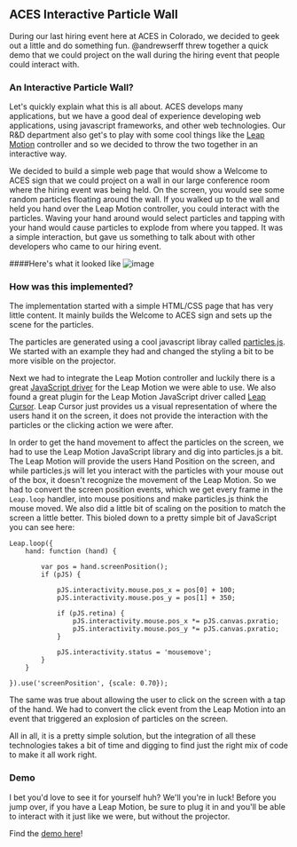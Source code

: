## ACES Interactive Particle Wall

During our last hiring event here at ACES in Colorado, we decided to geek out a little and do something fun.  @andrewserff threw together a quick demo that we could project on the wall during the hiring event that people could interact with. 

### An Interactive Particle Wall?
Let's quickly explain what this is all about. ACES develops many applications, but we have a good deal of experience developing web applications, using javascript frameworks, and other web technologies.  Our R&D department also get's to play with some cool things like the [Leap Motion](http://leapmotion.com) controller and so we decided to throw the two together in an interactive way.  

We decided to build a simple web page that would show a Welcome to ACES sign that we could project on a wall in our large conference room where the hiring event was being held. On the screen, you would see some random particles floating around the wall. If you walked up to the wall and held you hand over the Leap Motion controller, you could interact with the particles. Waving your hand around would select particles and tapping with your hand would cause particles to explode from where you tapped. It was a simple interaction, but gave us something to talk about with other developers who came to our hiring event.  

####Here's what it looked like
![image](http://acesinc.github.io/ACESInteractiveParticleWall/images/ParticleWallPreview.png)

### How was this implemented?
The implementation started with a simple HTML/CSS page that has very little content. It mainly builds the Welcome to ACES sign and sets up the scene for the particles. 

The particles are generated using a cool javascript libray called [particles.js](https://github.com/VincentGarreau/particles.js/).  We started with an example they had and changed the styling a bit to be more visible on the projector.  

Next we had to integrate the Leap Motion controller and luckily there is a great [JavaScript driver](https://github.com/leapmotion/leapjs) for the Leap Motion we were able to use.  We also found a great plugin for the Leap Motion JavaScript driver called [Leap Cursor](https://github.com/roboleary/LeapCursor.js). Leap Cursor just provides us a visual representation of where the users hand it on the screen, it does not provide the interaction with the particles or the clicking action we were after.  

In order to get the hand movement to affect the particles on the screen, we had to use the Leap Motion JavaScript library and dig into particles.js a bit. The Leap Motion will provide the users Hand Position on the screen, and while particles.js will let you interact with the particles with your mouse out of the box, it doesn't recognize the movement of the Leap Motion.  So we had to convert the screen position events, which we get every frame in the `Leap.loop` handler, into mouse positions and make particles.js think the mouse moved.  We also did a little bit of scaling on the position to match the screen a little better. This bioled down to a pretty simple bit of JavaScript you can see here:

```
Leap.loop({
    hand: function (hand) {

        var pos = hand.screenPosition();
        if (pJS) {

            pJS.interactivity.mouse.pos_x = pos[0] + 100;
            pJS.interactivity.mouse.pos_y = pos[1] + 350;

            if (pJS.retina) {
                pJS.interactivity.mouse.pos_x *= pJS.canvas.pxratio;
                pJS.interactivity.mouse.pos_y *= pJS.canvas.pxratio;
            }

            pJS.interactivity.status = 'mousemove';
        }
    }

}).use('screenPosition', {scale: 0.70});  
```

The same was true about allowing the user to click on the screen with a tap of the hand. We had to convert the click event from the Leap Motion into an event that triggered an explosion of particles on the screen. 

All in all, it is a pretty simple solution, but the integration of all these technologies takes a bit of time and digging to find just the right mix of code to make it all work right.  

### Demo
I bet you'd love to see it for yourself huh?  We'll you're in luck! Before you jump over, if you have a Leap Motion, be sure to plug it in and you'll be able to interact with it just like we were, but without the projector. 

Find the [demo here](http://acesinc.github.io/ACESInteractiveParticleWall/)!
